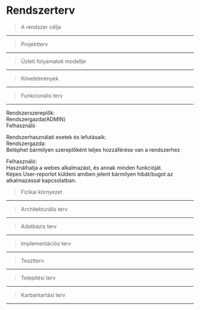 # Rendszerterv
> A rendszer célja
---

> Projektterv
---

> Üzleti folyamatok modellje
---

> Követelmények
---

> Funkcionális terv
---
Rendszerszereplők: </br>
    Rendszergazda(ADMIN) </br>
	Felhasználó </br>

Rendszerhasználati esetek és lefutásaik: </br>
Rendszergazda: </br>
	Beléphet bármilyen szereplőként teljes hozzáférése van a rendszerhez </br>
	
Felhasználó: </br>
	Használhatja a webes alkalmazást, és annak minden funkcióját. </br>
	Képes User-reportot küldeni amiben jelent bármilyen hibát/bugot az alkalmazással kapcsolatban. </br>

> Fizikai környezet
---

> Architekturális terv
---

> Adatbázis terv
---

> Implementációs terv
---

> Tesztterv
---

> Telepítési terv
---

> Karbantartási terv
---